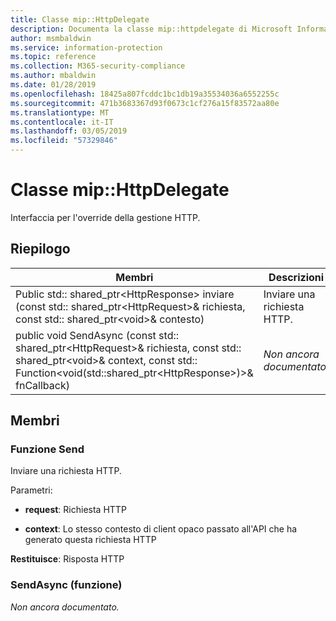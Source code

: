```yaml
---
title: Classe mip::HttpDelegate
description: Documenta la classe mip::httpdelegate di Microsoft Information Protection (MIP) SDK.
author: msmbaldwin
ms.service: information-protection
ms.topic: reference
ms.collection: M365-security-compliance
ms.author: mbaldwin
ms.date: 01/28/2019
ms.openlocfilehash: 18425a807fcddc1bc1db19a35534036a6552255c
ms.sourcegitcommit: 471b3683367d93f0673c1cf276a15f83572aa80e
ms.translationtype: MT
ms.contentlocale: it-IT
ms.lasthandoff: 03/05/2019
ms.locfileid: "57329846"
---
```

# <a name="class-miphttpdelegate"></a>Classe mip::HttpDelegate 
Interfaccia per l'override della gestione HTTP.
  
## <a name="summary"></a>Riepilogo
 Membri                        | Descrizioni                                
--------------------------------|---------------------------------------------
Public std:: shared_ptr\<HttpResponse\> inviare (const std:: shared_ptr\<HttpRequest\>& richiesta, const std:: shared_ptr\<void\>& contesto)  |  Inviare una richiesta HTTP.
public void SendAsync (const std:: shared_ptr\<HttpRequest\>& richiesta, const std:: shared_ptr\<void\>& context, const std:: Function\<void(std::shared_ptr\<HttpResponse\>)\>& fnCallback)  | _Non ancora documentato._
  
## <a name="members"></a>Membri
  
### <a name="send-function"></a>Funzione Send
Inviare una richiesta HTTP.

Parametri:  
* **request**: Richiesta HTTP 


* **context**: Lo stesso contesto di client opaco passato all'API che ha generato questa richiesta HTTP



  
**Restituisce**: Risposta HTTP
  
### <a name="sendasync-function"></a>SendAsync (funzione)
_Non ancora documentato._
